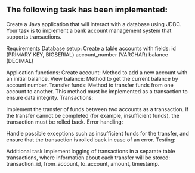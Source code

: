 ## The following task has been implemented:

Create a Java application that will interact with a database using JDBC. Your task is to implement a bank account management system that supports transactions.

Requirements
Database setup:
Create a table accounts with fields:
id (PRIMARY KEY, BIGSERIAL)
account_number (VARCHAR)
balance (DECIMAL)

Application functions:
Create account: Method to add a new account with an initial balance.
View balance: Method to get the current balance by account number.
Transfer funds: Method to transfer funds from one account to another. This method must be implemented as a transaction to ensure data integrity.
Transactions:

Implement the transfer of funds between two accounts as a transaction. If the transfer cannot be completed (for example, insufficient funds), the transaction must be rolled back.
Error handling:

Handle possible exceptions such as insufficient funds for the transfer, and ensure that the transaction is rolled back in case of an error.
Testing:

Additional task
Implement logging of transactions in a separate table transactions, where information about each transfer will be stored: transaction_id, from_account, to_account, amount, timestamp.
